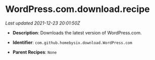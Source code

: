 # WordPress.com.download.recipe

_Last updated 2021-12-23 20:01:50Z_

- **Description**: Downloads the latest version of WordPress.com.

- **Identifier**: `com.github.homebysix.download.WordPress.com`

- **Parent Recipes**: `None`
